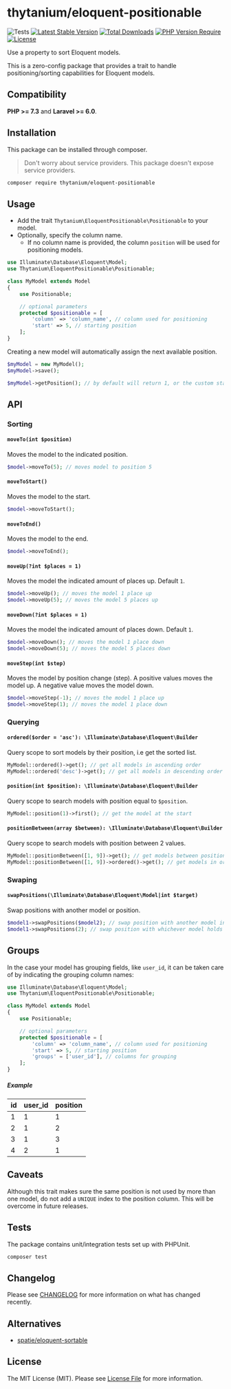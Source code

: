 # thytanium/eloquent-positionable

![Tests](https://github.com/thytanium/eloquent-positionable/actions/workflows/test.yml/badge.svg)
[![Latest Stable Version](http://poser.pugx.org/thytanium/eloquent-positionable/v)](https://packagist.org/packages/thytanium/eloquent-positionable)
[![Total Downloads](http://poser.pugx.org/thytanium/eloquent-positionable/downloads)](https://packagist.org/packages/thytanium/eloquent-positionable)
[![PHP Version Require](http://poser.pugx.org/thytanium/eloquent-positionable/require/php)](https://packagist.org/packages/thytanium/eloquent-positionable)
[![License](http://poser.pugx.org/thytanium/eloquent-positionable/license)](https://packagist.org/packages/thytanium/eloquent-positionable)

Use a property to sort Eloquent models.

This is a zero-config package that provides a trait to handle positioning/sorting capabilities for Eloquent models.

## Compatibility

**PHP >= 7.3** and **Laravel >= 6.0**.

## Installation

This package can be installed through composer.

> Don't worry about service providers. This package doesn't expose service providers.

```bash
composer require thytanium/eloquent-positionable
```

## Usage

-   Add the trait `Thytanium\EloquentPositionable\Positionable` to your model.
-   Optionally, specify the column name.
    -   If no column name is provided, the column `position` will be used for positioning models.

```php
use Illuminate\Database\Eloquent\Model;
use Thytanium\EloquentPositionable\Positionable;

class MyModel extends Model
{
    use Positionable;

    // optional parameters
    protected $positionable = [
        'column' => 'column_name', // column used for positioning
        'start' => 5, // starting position
    ];
}
```

Creating a new model will automatically assign the next available position.

```php
$myModel = new MyModel();
$myModel->save();

$myModel->getPosition(); // by default will return 1, or the custom starting position
```

## API

### Sorting

#### `moveTo(int $position)`

Moves the model to the indicated position.

```php
$model->moveTo(5); // moves model to position 5
```

#### `moveToStart()`

Moves the model to the start.

```php
$model->moveToStart();
```

#### `moveToEnd()`

Moves the model to the end.

```php
$model->moveToEnd();
```

#### `moveUp(?int $places = 1)`

Moves the model the indicated amount of places up. Default `1`.

```php
$model->moveUp(); // moves the model 1 place up
$model->moveUp(5); // moves the model 5 places up
```

#### `moveDown(?int $places = 1)`

Moves the model the indicated amount of places down. Default `1`.

```php
$model->moveDown(); // moves the model 1 place down
$model->moveDown(5); // moves the model 5 places down
```

#### `moveStep(int $step)`

Moves the model by position change (step).
A positive values moves the model up.
A negative value moves the model down.

```php
$model->moveStep(-1); // moves the model 1 place up
$model->moveStep(1); // moves the model 1 place down
```

### Querying

#### `ordered($order = 'asc'): \Illuminate\Database\Eloquent\Builder`

Query scope to sort models by their position, i.e get the sorted list.

```php
MyModel::ordered()->get(); // get all models in ascending order
MyModel::ordered('desc')->get(); // get all models in descending order
```

#### `position(int $position): \Illuminate\Database\Eloquent\Builder`

Query scope to search models with position equal to `$position`.

```php
MyModel::position(1)->first(); // get the model at the start
```

#### `positionBetween(array $between): \Illuminate\Database\Eloquent\Builder`

Query scope to search models with position between 2 values.

```php
MyModel::positionBetween([1, 9])->get(); // get models between positions 1 and 9
MyModel::positionBetween([1, 9])->ordered()->get(); // get models in ordered fashion between positions 1 and 9
```

### Swaping

#### `swapPositions(\Illuminate\Database\Eloquent\Model|int $target)`

Swap positions with another model or position.

```php
$model1->swapPositions($model2); // swap position with another model instance
$model1->swapPositions(2); // swap position with whichever model holds position 2
```

## Groups

In the case your model has grouping fields, like `user_id`, it can be taken care of by indicating the grouping column names:

```php
use Illuminate\Database\Eloquent\Model;
use Thytanium\EloquentPositionable\Positionable;

class MyModel extends Model
{
    use Positionable;

    // optional parameters
    protected $positionable = [
        'column' => 'column_name', // column used for positioning
        'start' => 5, // starting position
        'groups' = ['user_id'], // columns for grouping
    ];
}
```

##### Example

| id  | user_id | position |
| --- | ------- | -------- |
| 1   | 1       | 1        |
| 2   | 1       | 2        |
| 3   | 1       | 3        |
| 4   | 2       | 1        |

## Caveats

Although this trait makes sure the same position is not used by more than one model, do not add a `UNIQUE` index to the position column. This will be overcome in future releases.

## Tests

The package contains unit/integration tests set up with PHPUnit.

```bash
composer test
```

## Changelog

Please see [CHANGELOG](CHANGELOG.md) for more information on what has changed recently.

## Alternatives

-   [spatie/eloquent-sortable](https://github.com/spatie/eloquent-sortable)

## License

The MIT License (MIT). Please see [License File](LICENSE) for more information.
